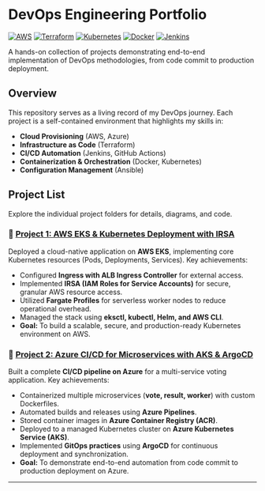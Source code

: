 # DevOps Engineering Portfolio

[![AWS](https://img.shields.io/badge/AWS-%23FF9900.svg?style=for-the-badge&logo=amazon-aws&logoColor=white)](https://aws.amazon.com)
[![Terraform](https://img.shields.io/badge/terraform-%235835CC.svg?style=for-the-badge&logo=terraform&logoColor=white)](https://www.terraform.io/)
[![Kubernetes](https://img.shields.io/badge/kubernetes-%23326ce5.svg?style=for-the-badge&logo=kubernetes&logoColor=white)](https://kubernetes.io/)
[![Docker](https://img.shields.io/badge/Docker-2CA5E0?style=for-the-badge&logo=docker&logoColor=white)](https://www.docker.com/)
[![Jenkins](https://img.shields.io/badge/Jenkins-D24939?style=for-the-badge&logo=Jenkins&logoColor=white)](https://www.jenkins.io/)

A hands-on collection of projects demonstrating end-to-end implementation of DevOps methodologies, from code commit to production deployment.

## Overview

This repository serves as a living record of my DevOps journey. Each project is a self-contained environment that highlights my skills in:

- **Cloud Provisioning** (AWS, Azure)
- **Infrastructure as Code** (Terraform)
- **CI/CD Automation** (Jenkins, GitHub Actions)
- **Containerization & Orchestration** (Docker, Kubernetes)
- **Configuration Management** (Ansible)

## Project List

Explore the individual project folders for details, diagrams, and code.

### 🚀 [Project 1: AWS EKS & Kubernetes Deployment with IRSA](project1/)
Deployed a cloud-native application on **AWS EKS**, implementing core Kubernetes resources (Pods, Deployments, Services). Key achievements:
- Configured **Ingress with ALB Ingress Controller** for external access.
- Implemented **IRSA (IAM Roles for Service Accounts)** for secure, granular AWS resource access.
- Utilized **Fargate Profiles** for serverless worker nodes to reduce operational overhead.
- Managed the stack using **eksctl, kubectl, Helm, and AWS CLI**.
- **Goal:** To build a scalable, secure, and production-ready Kubernetes environment on AWS.

### 🚀 [Project 2: Azure CI/CD for Microservices with AKS & ArgoCD](project2/)
Built a complete **CI/CD pipeline on Azure** for a multi-service voting application. Key achievements:
- Containerized multiple microservices (**vote, result, worker**) with custom Dockerfiles.
- Automated builds and releases using **Azure Pipelines**.
- Stored container images in **Azure Container Registry (ACR)**.
- Deployed to a managed Kubernetes cluster on **Azure Kubernetes Service (AKS)**.
- Implemented **GitOps practices** using **ArgoCD** for continuous deployment and synchronization.
- **Goal:** To demonstrate end-to-end automation from code commit to production deployment on Azure.

---
